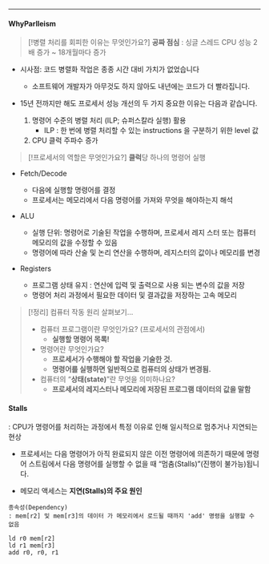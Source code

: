 
---
#### WhyParlleism

>[!병렬 처리를 회피한 이유는 무엇인가요?]
>**공짜 점심** : 싱글 스레드 CPU 성능 2배 증가 ~ 18개월마다 증가

- 시사점: 코드 병렬화 작업은 종종 시간 대비 가치가 없었습니다
	- 소프트웨어 개발자가 아무것도 하지 않아도 내년에는 코드가 더 빨라집니다.
	
- 15년 전까지만 해도 프로세서 성능 개선의 두 가지 중요한 이유는 다음과 같습니다.
	1. 명령어 수준의 병렬 처리 (ILP; 슈퍼스칼라 실행) 활용 
		- ILP : 한 번에 병렬 처리할 수 있는 instructions 을 구분하기 위한 level 값
	2. CPU 클럭 주파수 증가

>[!프로세서의 역할은 무엇인가요?]
>**클럭**당 하나의 명령어 실행

- Fetch/Decode 
	- 다음에 실행할 명령어를 결정
	- 프로세서는 메모리에서 다음 명령어를 가져와 무엇을 해야하는지 해석
	
- ALU
	- 실행 단위: 명령어로 기술된 작업을 수행하며, 프로세서 레지 스터 또는 컴퓨터 메모리의 값을 수정할 수 있음
	- 명령어에 따라 산술 및 논리 연산을 수행하며, 레지스터의 값이나 메모리를 변경
	
- Registers 
	- 프로그램 상태 유지 : 연산에 입력 및 출력으로 사용 되는 변수의 값을 저장
	- 명령어 처리 과정에서 필요한 데이터 및 결과값을 저장하는 고속 메모리

>[!정리]
>컴퓨터 작동 원리 살펴보기...
>- 컴퓨터 프로그램이란 무엇인가요? (프로세서의 관점에서) 
>	- **실행할 명령어 목록!** 
>- 명령어란 무엇인가요? 
>	- **프로세서가 수행해야 할 작업을 기술한 것.** 
>	- **명령어를 실행하면 일반적으로 컴퓨터의 상태가 변경됨.** 
>- 컴퓨터의 “**상태(state)**”란 무엇을 의미하나요? 
>	- **프로세서의 레지스터나 메모리에 저장된 프로그램 데이터의 값을 말함**

#### Stalls
: CPU가 명령어를 처리하는 과정에서 특정 이유로 인해 일시적으로 멈추거나 지연되는 현상
- 프로세서는 다음 명령어가 아직 완료되지 않은 이전 명령어에 의존하기 때문에 명령어 스트림에서 다음 명령어를 실행할 수 없을 때 “멈춤(Stalls)”(진행이 불가능)됩니다.
	
- 메모리 액세스는 **지연(Stalls)의 주요 원인**
```
종속성(Dependency)
: mem[r2] 및 mem[r3]의 데이터 가 메모리에서 로드될 때까지 'add' 명령을 실행할 수 없음

ld r0 mem[r2]
ld r1 mem[r3]
add r0, r0, r1
```
	